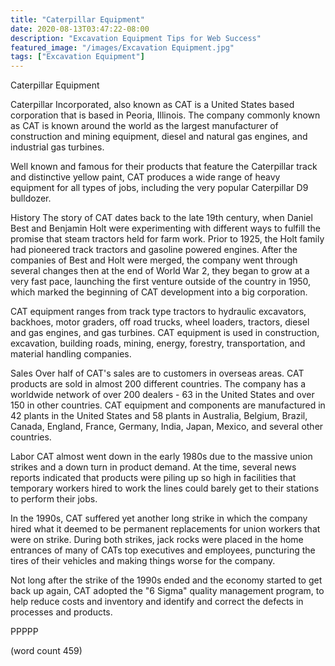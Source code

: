 ```yaml
---
title: "Caterpillar Equipment"
date: 2020-08-13T03:47:22-08:00
description: "Excavation Equipment Tips for Web Success"
featured_image: "/images/Excavation Equipment.jpg"
tags: ["Excavation Equipment"]
---
```


Caterpillar Equipment

Caterpillar Incorporated, also known as CAT is a
United States based corporation that is based in
Peoria, Illinois.  The company commonly known as CAT
is known around the world as the largest manufacturer
of construction and mining equipment, diesel and
natural gas engines, and industrial gas turbines.

Well known and famous for their products that feature
the Caterpillar track and distinctive yellow paint,
CAT produces a wide range of heavy equipment for
all types of jobs, including the very popular 
Caterpillar D9 bulldozer.

History
The story of CAT dates back to the late 19th century,
when Daniel Best and Benjamin Holt were experimenting
with different ways to fulfill the promise that
steam tractors held for farm work. Prior to 1925,
the Holt family had pioneered track tractors and
gasoline powered engines.  After the companies of 
Best and Holt were merged, the company went through
several changes then at the end of World War 2, 
they began to grow at a very fast pace, launching
the first venture outside of the country in 1950, 
which marked the beginning of CAT development into
a big corporation.

CAT equipment ranges from track type tractors to
hydraulic excavators, backhoes, motor graders, off
road trucks, wheel loaders, tractors, diesel and
gas engines, and gas turbines.  CAT equipment is
used in construction, excavation, building roads,
mining, energy, forestry, transportation, and 
material handling companies.

Sales
Over half of CAT's sales are to customers in overseas
areas.  CAT products are sold in almost 200 different
countries.  The company has a worldwide network
of over 200 dealers - 63 in the United States and
over 150 in other countries.  CAT equipment and
components are manufactured in 42 plants in the 
United States and 58 plants in Australia, Belgium,
Brazil, Canada, England, France, Germany, India,
Japan, Mexico, and several other countries.

Labor
CAT almost went down in the early 1980s due to
the massive union strikes and a down turn in product
demand.  At the time, several news reports indicated
that products were piling up so high in facilities
that temporary workers hired to work the lines
could barely get to their stations to perform their
jobs.

In the 1990s, CAT suffered yet another long strike
in which the company hired what it deemed to be
permanent replacements for union workers that 
were on strike.  During both strikes, jack rocks
were placed in the home entrances of many of
CATs top executives and employees, puncturing
the tires of their vehicles and making things
worse for the company.

Not long after the strike of the 1990s ended
and the economy started to get back up again, CAT
adopted the "6 Sigma" quality management program,
to help reduce costs and inventory and identify
and correct the defects in processes and products.

PPPPP

(word count 459)

